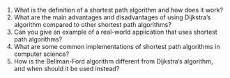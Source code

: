 

1. What is the definition of a shortest path algorithm and how does it work?
2. What are the main advantages and disadvantages of using Dijkstra’s algorithm compared to other shortest path algorithms?
3. Can you give an example of a real-world application that uses shortest path algorithms?
4. What are some common implementations of shortest path algorithms in computer science?
5. How is the Bellman-Ford algorithm different from Dijkstra’s algorithm, and when should it be used instead?